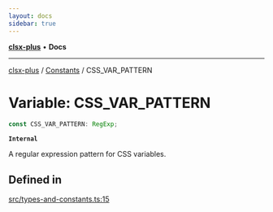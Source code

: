 ```yaml
---
layout: docs
sidebar: true
---
```


[**clsx-plus**](README.md) • **Docs**

---

[clsx-plus](README.md) / [Constants](Namespace.Constants.md) / CSS_VAR_PATTERN

# Variable: CSS_VAR_PATTERN

```ts
const CSS_VAR_PATTERN: RegExp;
```

**`Internal`**

A regular expression pattern for CSS variables.

## Defined in

[src/types-and-constants.ts:15](https://github.com/HoodieCollin/clsx-plus/blob/6e1806c1d3df5a0086bcfb605a74045d54bc746a/src/types-and-constants.ts#L15)
